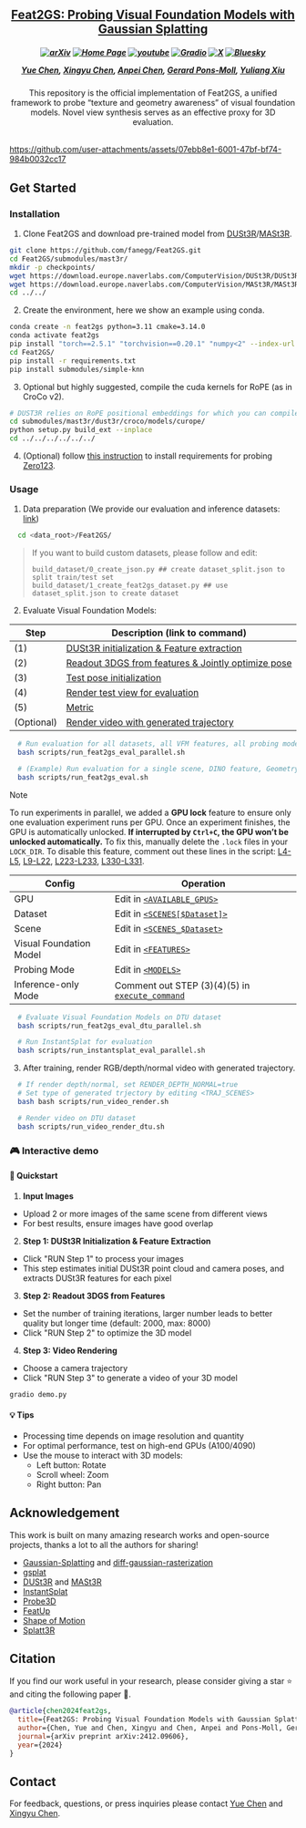 
<h2 align="center"> <a href="https://arxiv.org/abs/2412.09606">Feat2GS: Probing Visual Foundation Models with Gaussian Splatting</a>
</h2>

<h5 align="center">

[![arXiv](https://img.shields.io/badge/Arxiv-2412.09606-b31b1b.svg?logo=arXiv)](https://arxiv.org/abs/2412.09606) 
[![Home Page](https://img.shields.io/badge/Project-Website-green.svg)](https://fanegg.github.io/Feat2GS/)  [![youtube](https://img.shields.io/badge/Video-E33122?logo=Youtube)](https://youtu.be/4fT5lzcAJqo?si=_fCSIuXNBSmov2VA)  [![Gradio](https://img.shields.io/badge/%F0%9F%A4%97%20Hugging%20Face-Demo-blue)](https://huggingface.co/spaces/endless-ai/Feat2GS)  [![X](https://img.shields.io/badge/@Yue%20Chen-black?logo=X)](https://twitter.com/faneggchen)  [![Bluesky](https://img.shields.io/badge/@Yue%20Chen-white?logo=Bluesky)](https://bsky.app/profile/fanegg.bsky.social)

[Yue Chen](https://fanegg.github.io/),
[Xingyu Chen](https://rover-xingyu.github.io/),
[Anpei Chen](https://apchenstu.github.io/),
[Gerard Pons-Moll](https://virtualhumans.mpi-inf.mpg.de/),
[Yuliang Xiu](https://xiuyuliang.cn/)
</h5>

<div align="center">
This repository is the official implementation of Feat2GS, a unified framework to probe “texture and geometry awareness” of visual foundation models. Novel view synthesis serves as an effective proxy for 3D evaluation.
</div>
<br>

https://github.com/user-attachments/assets/07ebb8e1-6001-47bf-bf74-984b0032cc17

## Get Started

### Installation
1. Clone Feat2GS and download pre-trained model from [DUSt3R](https://github.com/naver/dust3r)/[MASt3R](https://github.com/naver/mast3r).
```bash
git clone https://github.com/fanegg/Feat2GS.git
cd Feat2GS/submodules/mast3r/
mkdir -p checkpoints/
wget https://download.europe.naverlabs.com/ComputerVision/DUSt3R/DUSt3R_ViTLarge_BaseDecoder_512_dpt.pth -P checkpoints/
wget https://download.europe.naverlabs.com/ComputerVision/MASt3R/MASt3R_ViTLarge_BaseDecoder_512_catmlpdpt_metric.pth -P checkpoints/
cd ../../
```

2. Create the environment, here we show an example using conda.
```bash
conda create -n feat2gs python=3.11 cmake=3.14.0
conda activate feat2gs
pip install "torch==2.5.1" "torchvision==0.20.1" "numpy<2" --index-url https://download.pytorch.org/whl/cu121  # use the correct version of cuda for your system
cd Feat2GS/
pip install -r requirements.txt
pip install submodules/simple-knn
```

3. Optional but highly suggested, compile the cuda kernels for RoPE (as in CroCo v2).
```bash
# DUST3R relies on RoPE positional embeddings for which you can compile some cuda kernels for faster runtime.
cd submodules/mast3r/dust3r/croco/models/curope/
python setup.py build_ext --inplace
cd ../../../../../../
```

4. (Optional) follow [this instruction](https://github.com/cvlab-columbia/zero123?tab=readme-ov-file#novel-view-synthesis-1) to install requirements for probing [Zero123](https://github.com/cvlab-columbia/zero123).

### Usage
1. Data preparation (We provide our evaluation and inference datasets: [link](https://drive.google.com/file/d/1PLTFcvJfiPucrB-pIwfp5QG-AIHcJdjN/view?usp=drive_link))
```bash
  cd <data_root>/Feat2GS/
```

> If you want to build custom datasets, please follow and edit:
> ```
> build_dataset/0_create_json.py ## create dataset_split.json to split train/test set
> build_dataset/1_create_feat2gs_dataset.py ## use dataset_split.json to create dataset
> ```


2. Evaluate Visual Foundation Models:

  | Step | Description (link to command) |
  |------|-------------|
  | (1)  | [DUSt3R initialization & Feature extraction](https://github.com/fanegg/Feat2GS/blob/b8eadaa54549d34420eba61b388548b8ec8e7325/scripts/run_feat2gs_eval_parallel.sh#L245-L250) |
  | (2)  | [Readout 3DGS from features & Jointly optimize pose](https://github.com/fanegg/Feat2GS/blob/b8eadaa54549d34420eba61b388548b8ec8e7325/scripts/run_feat2gs_eval_parallel.sh#L253-L262) |
  | (3)  | [Test pose initialization](https://github.com/fanegg/Feat2GS/blob/b8eadaa54549d34420eba61b388548b8ec8e7325/scripts/run_feat2gs_eval_parallel.sh#L265-L270) |
  | (4)  | [Render test view for evaluation](https://github.com/fanegg/Feat2GS/blob/b8eadaa54549d34420eba61b388548b8ec8e7325/scripts/run_feat2gs_eval_parallel.sh#L273-L282) |
  | (5)  | [Metric](https://github.com/fanegg/Feat2GS/blob/b8eadaa54549d34420eba61b388548b8ec8e7325/scripts/run_feat2gs_eval_parallel.sh#L298-L301) |
  | (Optional)  | [Render video with generated trajectory](https://github.com/fanegg/Feat2GS/blob/b8eadaa54549d34420eba61b388548b8ec8e7325/scripts/run_feat2gs_eval_parallel.sh#L304-L315) |

```bash
  # Run evaluation for all datasets, all VFM features, all probing modes
  bash scripts/run_feat2gs_eval_parallel.sh

  # (Example) Run evaluation for a single scene, DINO feature, Geometry mode
  bash scripts/run_feat2gs_eval.sh
```
> [!NOTE]
> To run experiments in parallel, we added a **GPU lock** feature to ensure only one evaluation experiment runs per GPU. Once an experiment finishes, the GPU is automatically unlocked. **If interrupted by `Ctrl+C`, the GPU won’t be unlocked automatically.** To fix this, manually delete the `.lock` files in your `LOCK_DIR`. To disable this feature, comment out these lines in the script:
    [L4-L5](https://github.com/fanegg/Feat2GS/blob/b8eadaa54549d34420eba61b388548b8ec8e7325/scripts/run_feat2gs_eval_parallel.sh#L4-L5),
    [L9-L22](https://github.com/fanegg/Feat2GS/blob/b8eadaa54549d34420eba61b388548b8ec8e7325/scripts/run_feat2gs_eval_parallel.sh#L9-L22),
    [L223-L233](https://github.com/fanegg/Feat2GS/blob/b8eadaa54549d34420eba61b388548b8ec8e7325/scripts/run_feat2gs_eval_parallel.sh#L223-L233),
    [L330-L331](https://github.com/fanegg/Feat2GS/blob/b8eadaa54549d34420eba61b388548b8ec8e7325/scripts/run_feat2gs_eval_parallel.sh#L330-L331).

  | Config | Operation |
  |--------|-----------------|
  | GPU | Edit in [`<AVAILABLE_GPUS>`](https://github.com/fanegg/Feat2GS/blob/b8eadaa54549d34420eba61b388548b8ec8e7325/scripts/run_feat2gs_eval_parallel.sh#L7) |
  | Dataset | Edit in [`<SCENES[$Dataset]>`](https://github.com/fanegg/Feat2GS/blob/b8eadaa54549d34420eba61b388548b8ec8e7325/scripts/run_feat2gs_eval_parallel.sh#L105-L111) |
  | Scene | Edit in [`<SCENES_$Dataset>`](https://github.com/fanegg/Feat2GS/blob/b8eadaa54549d34420eba61b388548b8ec8e7325/scripts/run_feat2gs_eval_parallel.sh#L31-L99) |
  | Visual Foundation Model | Edit in [`<FEATURES>`](https://github.com/fanegg/Feat2GS/blob/b8eadaa54549d34420eba61b388548b8ec8e7325/scripts/run_feat2gs_eval_parallel.sh#L120-L162) |
  | Probing Mode | Edit in [`<MODELS>`](https://github.com/fanegg/Feat2GS/blob/b8eadaa54549d34420eba61b388548b8ec8e7325/scripts/run_feat2gs_eval_parallel.sh#L181-L188) |
  | Inference-only Mode | Comment out STEP (3)(4)(5) in [`execute_command`](https://github.com/fanegg/Feat2GS/blob/main/scripts/run_feat2gs_eval_parallel.sh#L325-L327) |

```bash
  # Evaluate Visual Foundation Models on DTU dataset
  bash scripts/run_feat2gs_eval_dtu_parallel.sh

  # Run InstantSplat for evaluation
  bash scripts/run_instantsplat_eval_parallel.sh
```


3. After training, render RGB/depth/normal video with generated trajectory.
```bash
  # If render depth/normal, set RENDER_DEPTH_NORMAL=true
  # Set type of generated trjectory by editing <TRAJ_SCENES>
  bash bash scripts/run_video_render.sh

  # Render video on DTU dataset
  bash scripts/run_video_render_dtu.sh
```
### 🎮 Interactive demo

#### 🚀 Quickstart
1. **Input Images**
* Upload 2 or more images of the same scene from different views
* For best results, ensure images have good overlap

2. **Step 1: DUSt3R Initialization & Feature Extraction**
* Click "RUN Step 1" to process your images
* This step estimates initial DUSt3R point cloud and camera poses, and extracts DUSt3R features for each pixel

3. **Step 2: Readout 3DGS from Features**
* Set the number of training iterations, larger number leads to better quality but longer time (default: 2000, max: 8000) 
* Click "RUN Step 2" to optimize the 3D model

4. **Step 3: Video Rendering**
* Choose a camera trajectory
* Click "RUN Step 3" to generate a video of your 3D model
  
```bash
gradio demo.py
```

#### 💡 Tips
* Processing time depends on image resolution and quantity
* For optimal performance, test on high-end GPUs (A100/4090)
* Use the mouse to interact with 3D models:
  - Left button: Rotate
  - Scroll wheel: Zoom
  - Right button: Pan


## Acknowledgement

This work is built on many amazing research works and open-source projects, thanks a lot to all the authors for sharing!

- [Gaussian-Splatting](https://github.com/graphdeco-inria/gaussian-splatting) and [diff-gaussian-rasterization](https://github.com/graphdeco-inria/diff-gaussian-rasterization)
- [gsplat](https://github.com/nerfstudio-project/gsplat)
- [DUSt3R](https://github.com/naver/dust3r) and [MASt3R](https://github.com/naver/mast3r)
- [InstantSplat](https://github.com/NVlabs/InstantSplat)
- [Probe3D](https://github.com/mbanani/probe3d)
- [FeatUp](https://github.com/mhamilton723/FeatUp)
- [Shape of Motion](https://github.com/vye16/shape-of-motion/)
- [Splatt3R](https://github.com/btsmart/splatt3r)

## Citation
If you find our work useful in your research, please consider giving a star :star: and citing the following paper :pencil:.

```bibTeX
@article{chen2024feat2gs,
  title={Feat2GS: Probing Visual Foundation Models with Gaussian Splatting},
  author={Chen, Yue and Chen, Xingyu and Chen, Anpei and Pons-Moll, Gerard and Xiu, Yuliang},
  journal={arXiv preprint arXiv:2412.09606},
  year={2024}
}
```

## Contact

For feedback, questions, or press inquiries please contact [Yue Chen](mailto:faneggchen@gmail.com) and [Xingyu Chen](mailto:roverxingyu@gmail.com).
